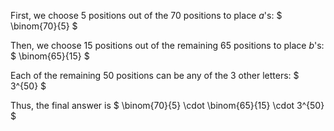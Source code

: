 First, we choose 5 positions out of the 70 positions to place $a$'s: $ \binom{70}{5} $

Then, we choose 15 positions out of the remaining 65 positions to place $b$'s: $ \binom{65}{15} $

Each of the remaining 50 positions can be any of the 3 other letters: $ 3^{50} $

Thus, the final answer is $ \binom{70}{5} \cdot \binom{65}{15} \cdot 3^{50} $
